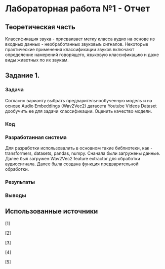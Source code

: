 # Лабораторная работа №1 - Отчет
## Теоретическая часть
Классификация звука - присваивает метку класса аудио на основе из входных данных - необработанных звуковыъ сигналов.
Некоторые практические применения классификации звуков включают определение намерений говорящего, языковую классификацию и даже виды животных по их звукам.
## Задание 1. 

### Задача
Согласно варианту выбрать предварительнообученную модель и на основе Audio Embeddings (Wav2Vec2) датасета Youtube Videos Dataset дообучить ее для задачи классификации. Оценить качество модели.

### Код

### Разработанная система
Для  разработки использовалить в основном такие библиотеки, как - transformers, datasets, pandas, numpy.
Сначала были загружены данные.
Далее был загружен Wav2Vec2 feature extractor для обработки аудиосигнала. Далее была создана функция предварительной обработки.


### Результаты

### Выводы

## Использованные источники

[1]

[2]

[3]

[4]

[5] 

